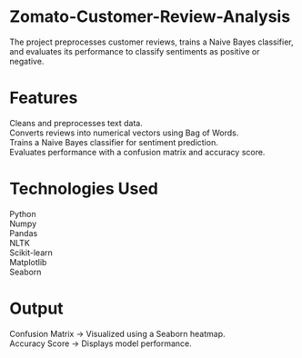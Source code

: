# Zomato-Customer-Review-Analysis
The project preprocesses customer reviews, trains a Naive Bayes classifier, and evaluates its performance to classify sentiments as positive or negative.
# Features
Cleans and preprocesses text data.<br>
Converts reviews into numerical vectors using Bag of Words.<br>
Trains a Naive Bayes classifier for sentiment prediction.<br>
Evaluates performance with a confusion matrix and accuracy score.<br>

# Technologies Used
Python<br>
Numpy<br>
Pandas<br>
NLTK<br>
Scikit-learn<br>
Matplotlib<br>
Seaborn

# Output
Confusion Matrix -> Visualized using a Seaborn heatmap.<br>
Accuracy Score -> Displays model performance.

